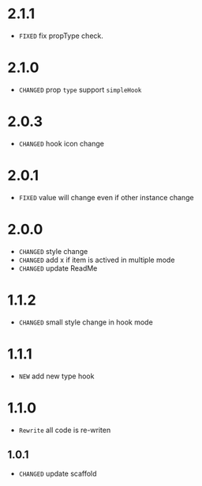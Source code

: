 # 2.1.1

* `FIXED` fix propType check.

# 2.1.0

* `CHANGED` prop `type` support `simpleHook`

# 2.0.3

* `CHANGED` hook icon change

# 2.0.1

* `FIXED` value will change even if other instance change

# 2.0.0

* `CHANGED` style change
* `CHANGED` add x if item is actived in multiple mode
* `CHANGED` update ReadMe

# 1.1.2

* `CHANGED` small style change in hook mode 

# 1.1.1

* `NEW` add new type hook

# 1.1.0

* `Rewrite` all code is re-writen

## 1.0.1

* `CHANGED` update scaffold